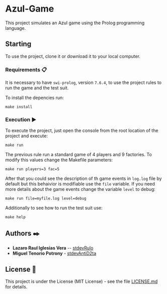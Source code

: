 # Azul-Game

This project simulates an Azul game using the Prolog programming language. 

## Starting
To use the project, clone it or download it to your local computer.


### Requirements 📋
It is necessary to have `swi-prolog`, version `7.6.4`, to use the project rules to run the game and the test suit. 

To install the depencies run:
```
make install
```


### Execution ▶️

To execute the project, just open the console from the root location of the project and execute:
```
make run
```
The previous rule run a standard game of 4 players and 9 factories. To modify this values change the Makefile parameters:
```
make run players=3 fac=5
```

After that you could see the description of th game events in `log.log` file by default but this behaivior is modifiable use the `file` variable. If you need more details about the game events change the variable `level` to debug:
```
make run file=myfile.log level=debug
```

Additionally to see how to run the test suit use:
```
make help
```


## Authors ✒️

* **Lazaro Raul Iglesias Vera** -- [stdevRulo](https://github.com/stdevRulo)
* **Miguel Tenorio Potrony** - [stdevAntiD2ta](https://github.com/stdevAntiD2ta)

## License 📄

This project is under the License (MIT License) - see the file [LICENSE.md](LICENSE.md) for details.
